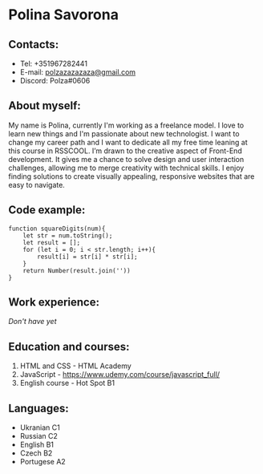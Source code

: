 # Polina Savorona
## Contacts:
  * Tel: +351967282441
  * E-mail: polzazazazaza@gmail.com
  * Discord: Polza#0606
## About myself:
My name is Polina, currently I'm working as a freelance model. I love to learn new things and I'm passionate about new technologist. I want to change my career path and I want to dedicate all my free time leaning at this course in RSSCOOL. I’m drawn to the creative aspect of Front-End development. It gives me a chance to solve design and user interaction challenges, allowing me to merge creativity with technical skills. I enjoy finding solutions to create visually appealing, responsive websites that are easy to navigate.
## Code example:  

``` 
function squareDigits(num){
    let str = num.toString();
    let result = [];
    for (let i = 0; i < str.length; i++){
        result[i] = str[i] * str[i];
    }
    return Number(result.join(''))
}
```
## Work experience:
*Don't have yet*

## Education and courses:
  1. HTML and CSS - HTML Academy
  2. JavaScript - https://www.udemy.com/course/javascript_full/
  3. English course - Hot Spot B1

## Languages:
  * Ukranian C1
  * Russian C2
  * English B1
  * Czech B2
  * Portugese A2
